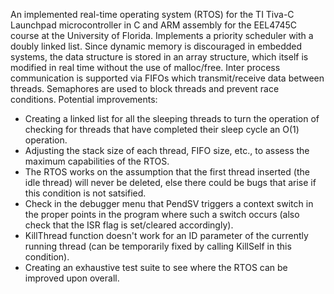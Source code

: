 An implemented real-time operating system (RTOS) for the TI Tiva-C Launchpad microcontroller
in C and ARM assembly for the EEL4745C course at the University of Florida.
Implements a priority scheduler with a doubly linked list.
Since dynamic memory is discouraged in embedded systems, the data structure is stored in an array structure,
which itself is modified in real time without the use of malloc/free.
Inter process communication is supported via FIFOs which transmit/receive data between threads.
Semaphores are used to block threads and prevent race conditions.
Potential improvements:
- Creating a linked list for all the sleeping threads to turn the operation of checking for threads
  that have completed their sleep cycle an O(1) operation.
- Adjusting the stack size of each thread, FIFO size, etc., to assess the maximum capabilities of the RTOS.
- The RTOS works on the assumption that the first thread inserted (the idle thread) will never be deleted,
  else there could be bugs that arise if this condition is not satsified.
- Check in the debugger menu that PendSV triggers a context switch in the proper points in the program
  where such a switch occurs (also check that the ISR flag is set/cleared accordingly).
- KillThread function doesn't work for an ID parameter of the currently running thread
  (can be temporarily fixed by calling KillSelf in this condition).
- Creating an exhaustive test suite to see where the RTOS can be improved upon overall.

